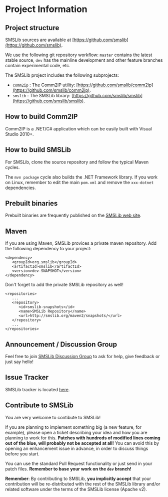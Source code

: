 # Project Information

## Project structure

SMSLib sources are available at [https://github.com/smslib](https://github.com/smslib).

We use the following git repository workflow: `master` contains the latest stable source, `dev` has the mainline development and other feature branches contain experimental code, etc.

The SMSLib project includes the following subprojects:

* `comm2ip` : The Comm2IP utility: [https://github.com/smslib/comm2ip](https://github.com/smslib/comm2ip).
* `smslib` : The SMSLib library: [https://github.com/smslib/smslib](https://github.com/smslib/smslib).

## How to build Comm2IP

Comm2IP is a .NET/C# application which can be easily built with Visual Studio 2010+.

## How to build SMSLib

For SMSLib, clone the source repository and follow the typical Maven cycles.

The `mvn package` cycle also builds the .NET Framework library. If you work on Linux, remember to edit the main `pom.xml` and remove the `xxx-dotnet` dependencies.

## Prebuilt binaries

Prebuilt binaries are frequently published on the [SMSLib web site](http://smslib.org).

## Maven

If you are using Maven, SMSLib provices a private maven repository. Add the following dependency to your project:

```
<dependency>
   <groupId>org.smslib</groupId>
   <artifactId>smslib</artifactId>
   <version>dev-SNAPSHOT</version>
</dependency>
```

Don't forget to add the private SMSLib repository as well!

```
<repositories>
   ...
   <repository>
      <id>smslib-snapshots</id>
      <name>SMSLib Repository</name>
      <url>http://smslib.org/maven2/snapshots/</url>
   </repository>
   ...
</repositories>
```

## Announcement / Discussion Group

Feel free to join [SMSLib Discussion Group](https://groups.google.com/d/forum/smslib) to ask for help, give feedback or just say hello!

## Issue Tracker

SMSLib tracker is located [here](https://github.com/smslib/smslib/issues).

## Contribute to SMSLib

You are very welcome to contibute to SMSLib!

If you are planning to implement something big (a new feature, for example), please open a ticket describing your idea and how you are planning to work for this. **Patches with hundreds of modified lines coming out of the blue, will probably not be accepted at all!** You can avoid this by opening an enhancement issue in advance, in order to discuss things before you start.

You can use the standard Pull Request functionality or just send in your patch files. **Remember to base your work on the `dev` branch!**

**Remember**: By contributing to SMSLib, **you implicitly accept** that your contribution will be re-distributed with the rest of the SMSLib library and/or related software under the terms of the SMSLib license (Apache v2).
